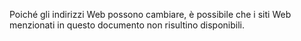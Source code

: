 Poiché gli indirizzi Web possono cambiare, è possibile che i siti Web menzionati in questo documento non risultino disponibili.

<!--HONumber=Jun16_HO4-->


